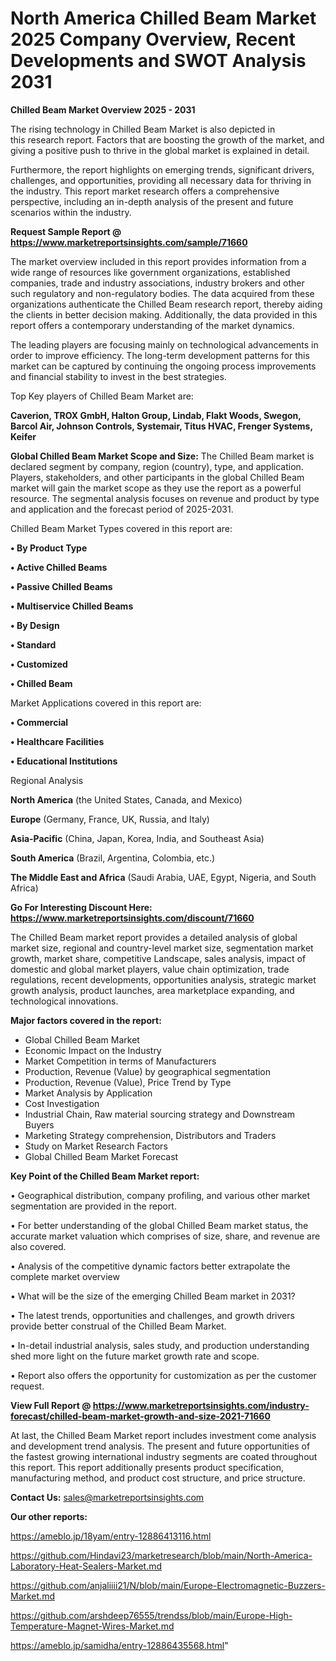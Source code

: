 # North America Chilled Beam Market 2025 Company Overview, Recent Developments and SWOT Analysis 2031

<Strong> Chilled Beam Market Overview 2025 - 2031</strong>

The rising technology in Chilled Beam Market is also depicted in this research report. Factors that are boosting the growth of the market, and giving a positive push to thrive in the global market is explained in detail.

Furthermore, the report highlights on emerging trends, significant drivers, challenges, and opportunities, providing all necessary data for thriving in the industry. This report market research offers a comprehensive perspective, including an in-depth analysis of the present and future scenarios within the industry.

<strong>Request Sample Report @ <a href=https://www.marketreportsinsights.com/sample/71660>https://www.marketreportsinsights.com/sample/71660</a></strong>

The market overview included in this report provides information from a wide range of resources like government organizations, established companies, trade and industry associations, industry brokers and other such regulatory and non-regulatory bodies. The data acquired from these organizations authenticate the Chilled Beam research report, thereby aiding the clients in better decision making. Additionally, the data provided in this report offers a contemporary understanding of the market dynamics.

The leading players are focusing mainly on technological advancements in order to improve efficiency. The long-term development patterns for this market can be captured by continuing the ongoing process improvements and financial stability to invest in the best strategies.

Top Key players of Chilled Beam Market are:

<strong>Caverion, TROX GmbH, Halton Group, Lindab, Flakt Woods, Swegon, Barcol Air, Johnson Controls, Systemair, Titus HVAC, Frenger Systems, Keifer</strong>

<strong><b>Global Chilled Beam Market Scope and Size:</b></strong>
The Chilled Beam market is declared segment by company, region (country), type, and application. Players, stakeholders, and other participants in the global Chilled Beam market will gain the market scope as they use the report as a powerful resource. The segmental analysis focuses on revenue and product by type and application and the forecast period of 2025-2031.

Chilled Beam Market Types covered in this report are:

<strong>• By Product Type

• Active Chilled Beams

• Passive Chilled Beams

• Multiservice Chilled Beams

• By Design

• Standard

• Customized

• Chilled Beam</strong>

Market Applications covered in this report are:

<strong>• Commercial

• Healthcare Facilities

• Educational Institutions</strong> 

Regional Analysis

<strong>North America</strong> (the United States, Canada, and Mexico)

<strong>Europe</strong> (Germany, France, UK, Russia, and Italy)

<strong>Asia-Pacific</strong> (China, Japan, Korea, India, and Southeast Asia)

<strong>South America</strong> (Brazil, Argentina, Colombia, etc.)

<strong>The Middle East and Africa</strong> (Saudi Arabia, UAE, Egypt, Nigeria, and South Africa)

<strong>Go For Interesting Discount Here: <a href=https://www.marketreportsinsights.com/discount/71660>https://www.marketreportsinsights.com/discount/71660</a></strong>

The Chilled Beam market report provides a detailed analysis of global market size, regional and country-level market size, segmentation market growth, market share, competitive Landscape, sales analysis, impact of domestic and global market players, value chain optimization, trade regulations, recent developments, opportunities analysis, strategic market growth analysis, product launches, area marketplace expanding, and technological innovations.

<strong><b>Major factors covered in the report:</b></strong>
<ul>
  <li>Global Chilled Beam Market </li>
  <li>Economic Impact on the Industry</li>
  <li>Market Competition in terms of Manufacturers</li>
  <li>Production, Revenue (Value) by geographical segmentation</li>
  <li>Production, Revenue (Value), Price Trend by Type</li>
  <li>Market Analysis by Application</li>
  <li>Cost Investigation</li>
  <li>Industrial Chain, Raw material sourcing strategy and Downstream Buyers</li>
  <li>Marketing Strategy comprehension, Distributors and Traders</li>
  <li>Study on Market Research Factors</li>
  <li>Global Chilled Beam Market Forecast</li>
</ul>

<strong><b>Key Point of the Chilled Beam Market report:</b></strong>

• Geographical distribution, company profiling, and various other market segmentation are provided in the report.

• For better understanding of the global Chilled Beam market status, the accurate market valuation which comprises of size, share, and revenue are also covered.

• Analysis of the competitive dynamic factors better extrapolate the complete market overview

• What will be the size of the emerging Chilled Beam market in 2031?

• The latest trends, opportunities and challenges, and growth drivers provide better construal of the Chilled Beam Market.

• In-detail industrial analysis, sales study, and production understanding shed more light on the future market growth rate and scope.

• Report also offers the opportunity for customization as per the customer request.

<strong><b>View Full Report @ <a href=https://www.marketreportsinsights.com/industry-forecast/chilled-beam-market-growth-and-size-2021-71660>https://www.marketreportsinsights.com/industry-forecast/chilled-beam-market-growth-and-size-2021-71660</a></b></strong>


At last, the Chilled Beam Market report includes investment come analysis and development trend analysis. The present and future opportunities of the fastest growing international industry segments are coated throughout this report. This report additionally presents product specification, manufacturing method, and product cost structure, and price structure.

<strong>Contact Us:</strong>
sales@marketreportsinsights.com

<strong>Our other reports:</strong>

<a href=https://ameblo.jp/18yam/entry-12886413116.html>https://ameblo.jp/18yam/entry-12886413116.html</a>

<a href=https://github.com/Hindavi23/marketresearch/blob/main/North-America-Laboratory-Heat-Sealers-Market.md>https://github.com/Hindavi23/marketresearch/blob/main/North-America-Laboratory-Heat-Sealers-Market.md</a>

<a href=https://github.com/anjaliiii21/N/blob/main/Europe-Electromagnetic-Buzzers-Market.md>https://github.com/anjaliiii21/N/blob/main/Europe-Electromagnetic-Buzzers-Market.md</a>

<a href=https://github.com/arshdeep76555/trendss/blob/main/Europe-High-Temperature-Magnet-Wires-Market.md>https://github.com/arshdeep76555/trendss/blob/main/Europe-High-Temperature-Magnet-Wires-Market.md</a>

<a href=https://ameblo.jp/samidha/entry-12886435568.html>https://ameblo.jp/samidha/entry-12886435568.html</a>"
